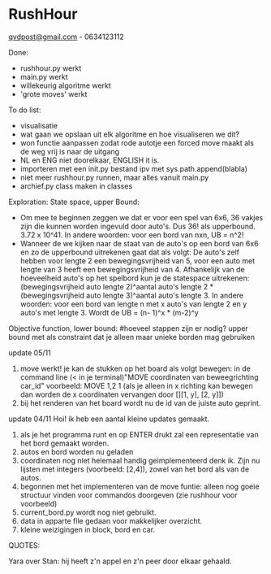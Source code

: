 # RushHour

qvdpost@gmail.com - 0634123112

Done:
+ rushhour.py werkt
+ main.py werkt
+ willekeurig algoritme werkt
+ 'grote moves' werkt

To do list:
+ visualisatie
+ wat gaan we opslaan uit elk algoritme en hoe visualiseren we dit?
+ won functie aanpassen zodat rode autotje een forced move maakt als de weg vrij is naar de uitgang
+ NL en ENG niet doorelkaar, ENGLISH it is.
+ importeren met een init.py bestand ipv met sys.path.append(blabla)
+ niet meer rushhour.py runnen, maar alles vanuit main.py
+ archief.py class maken in classes

Exploration:
State space, upper Bound:
- Om mee te beginnen zeggen we dat er voor een spel van 6x6, 36 vakjes zijn die
kunnen worden ingevuld door auto's. Dus 36! als upperbound. 3.72 x 10^41.
In andere woorden: voor een bord van nxn, UB = n^2!
- Wanneer de we kijken naar de staat van de auto's op een bord van 6x6 en zo de
upperbound uitrekenen gaat dat als volgt:
De auto's zelf hebben voor lengte 2 een bewegingsvrijheid van 5, voor een
auto met lengte van 3 heeft een bewegingsvrijheid van 4. Afhankelijk van de
hoeveelheid auto's op het spelbord kun je de statespace uitrekenen:
(bewegingsvrijheid auto lengte 2)^aantal auto's lengte 2 * (bewegingsvrijheid
auto lengte 3)^aantal auto's lengte 3.
In andere woorden: voor een bord van lengte n met x auto's van lengte 2 en y auto's
met lengte 3. Wordt de UB = (n- 1)^x * (m-2)^y

Objective function, lower bound:
#hoeveel stappen zijn er nodig?
upper bound met als constraint dat je alleen maar unieke borden mag gebruiken 


update 05/11
1. move werkt! je kan de stukken op het board als volgt bewegen:
in de command line (< in je terminal)"MOVE coordinaten van beweegrichting car_id"
voorbeeld: MOVE 1,2 1
(als je alleen in x richting kan bewegen dan worden de x coordinaten vervangen door [][1, y], [2, y]])
2. bij het renderen van het board wordt nu de id van de juiste auto geprint.

update 04/11
Hoi!
ik heb een aantal kleine updates gemaakt.
1. als je het programma runt en op ENTER drukt zal een representatie van het
bord gemaakt worden.
2. autos en bord worden nu geladen
3. coordinaten nog niet helemaal handig geimplementeerd denk ik. Zijn nu lijsten
met integers (voorbeeld: [2,4]), zowel van het bord als van de autos.
4. begonnen met het implementeren van de move funtie: alleen nog goeie structuur
vinden voor commandos doorgeven (zie rushhour voor voorbeeld)
5. current_bord.py wordt nog niet gebruikt.
6. data in apparte file gedaan voor makkelijker overzicht.
7. kleine weizigingen in block, bord en car.

QUOTES:

Yara over Stan: hij heeft z'n appel en z'n peer door elkaar gehaald.
